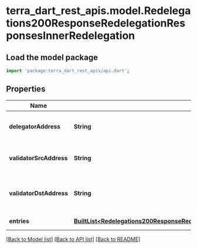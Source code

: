 # terra_dart_rest_apis.model.Redelegations200ResponseRedelegationResponsesInnerRedelegation

## Load the model package
```dart
import 'package:terra_dart_rest_apis/api.dart';
```

## Properties
Name | Type | Description | Notes
------------ | ------------- | ------------- | -------------
**delegatorAddress** | **String** | delegator_address is the bech32-encoded address of the delegator. | [optional] 
**validatorSrcAddress** | **String** | validator_src_address is the validator redelegation source operator address. | [optional] 
**validatorDstAddress** | **String** | validator_dst_address is the validator redelegation destination operator address. | [optional] 
**entries** | [**BuiltList&lt;Redelegations200ResponseRedelegationResponsesInnerRedelegationEntriesInner&gt;**](Redelegations200ResponseRedelegationResponsesInnerRedelegationEntriesInner.md) | entries are the redelegation entries. | [optional] 

[[Back to Model list]](../README.md#documentation-for-models) [[Back to API list]](../README.md#documentation-for-api-endpoints) [[Back to README]](../README.md)


